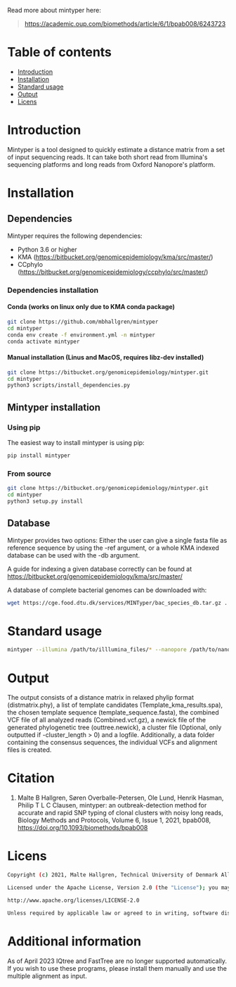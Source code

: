 Read more about mintyper here:
> https://academic.oup.com/biomethods/article/6/1/bpab008/6243723

# Table of contents

* [Introduction](#introduction)
* [Installation](#installation)
* [Standard usage](#standard-options)
* [Output](#output)
* [Licens](#licens)
    
# Introduction
Mintyper is a tool designed to quickly estimate a distance matrix from a set of input sequencing reads. It can take both short read from Illumina's sequencing platforms and long reads from Oxford Nanopore's platform. 

# Installation

## Dependencies

Mintyper requires the following dependencies:

* Python 3.6 or higher
* KMA (https://bitbucket.org/genomicepidemiology/kma/src/master/)
* CCphylo (https://bitbucket.org/genomicepidemiology/ccphylo/src/master/)

### Dependencies installation

#### Conda (works on linux only due to KMA conda package)

```bash
git clone https://github.com/mbhallgren/mintyper
cd mintyper
conda env create -f environment.yml -n mintyper
conda activate mintyper
```

#### Manual installation (Linus and MacOS, requires libz-dev installed)

```bash
git clone https://bitbucket.org/genomicepidemiology/mintyper.git
cd mintyper
python3 scripts/install_dependencies.py
```

## Mintyper installation

### Using pip

The easiest way to install mintyper is using pip:

```bash
pip install mintyper
```

### From source

```bash
git clone https://bitbucket.org/genomicepidemiology/mintyper.git
cd mintyper
python3 setup.py install
```

## Database

Mintyper provides two options: Either the user can give a single fasta file as reference sequence by using the -ref argument, or a whole KMA indexed database can be used with the -db argument.

A guide for indexing a given database correctly can be found at https://bitbucket.org/genomicepidemiology/kma/src/master/

A database of complete bacterial genomes can be downloaded with: 
```bash
wget https://cge.food.dtu.dk/services/MINTyper/bac_species_db.tar.gz .
```

# Standard usage

```bash
mintyper --illumina /path/to/illlumina_files/* --nanopore /path/to/nanopore_files/* --db /path/to/database --output output_folder_name
```

# Output

The output consists of a distance matrix in relaxed phylip format (distmatrix.phy), a list of template candidates (Template_kma_results.spa), the chosen template sequence (template_sequence.fasta), the combined VCF file of all analyzed reads (Combined.vcf.gz), a newick file of the generated phylogenetic tree (outtree.newick), a cluster file (Optional, only outputted if -cluster_length > 0) and a logfile. Additionally, a data folder containing the consensus sequences, the individual VCFs and alignment files is created.

# Citation #
1. Malte B Hallgren, Søren Overballe-Petersen, Ole Lund, Henrik Hasman, Philip T L C Clausen, mintyper: an outbreak-detection method for accurate and rapid SNP typing of clonal clusters with noisy long reads, Biology Methods and Protocols, Volume 6, Issue 1, 2021, bpab008, https://doi.org/10.1093/biomethods/bpab008

# Licens
```bash
Copyright (c) 2021, Malte Hallgren, Technical University of Denmark All rights reserved.

Licensed under the Apache License, Version 2.0 (the "License"); you may not use this file except in compliance with the License. You may obtain a copy of the License at

http://www.apache.org/licenses/LICENSE-2.0

Unless required by applicable law or agreed to in writing, software distributed under the License is distributed on an "AS IS" BASIS, WITHOUT WARRANTIES OR CONDITIONS OF ANY KIND, either express or implied. See the License for the specific language governing permissions and limitations under the License.
```

# Additional information
As of April 2023 IQtree and FastTree are no longer supported automatically. If you wish to use these programs, please install them manually and use the multiple alignment as input.
